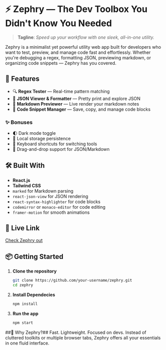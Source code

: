 # ⚡ Zephry — The Dev Toolbox You Didn't Know You Needed

> **Tagline**: *Speed up your workflow with one sleek, all-in-one utility.*

Zephry is a minimalist yet powerful utility web app built for developers who want to test, preview, and manage code fast and effortlessly. Whether you're debugging a regex, formatting JSON, previewing markdown, or organizing code snippets — Zephry has you covered.

## 🚀 Features

- 🔍 **Regex Tester** — Real-time pattern matching
- 🧾 **JSON Viewer & Formatter** — Pretty print and explore JSON
- 📝 **Markdown Previewer** — Live render your markdown notes
- 💾 **Code Snippet Manager** — Save, copy, and manage code blocks

### ✨ Bonuses

- 🌓 Dark mode toggle  
- 💾 Local storage persistence  
- 🎯 Keyboard shortcuts for switching tools  
- 📂 Drag-and-drop support for JSON/Markdown

## 🛠️ Built With

- **React.js**
- **Tailwind CSS**
- `marked` for Markdown parsing  
- `react-json-view` for JSON rendering  
- `react-syntax-highlighter` for code blocks  
- `codemirror` or `monaco-editor` for code editing  
- `framer-motion` for smooth animations

## 🔗 Live Link
[Check Zephry out](https://utility-zen-hub.lovable.app/)


## 📦 Getting Started

1. **Clone the repository**  
   ```bash
   git clone https://github.com/your-username/zephry.git
   cd zephry

2. **Install Dependecies**
   ```bash
   npm install

3. **Run the app**
   ```bash
   npm start

##🧠 Why Zephry?##
   Fast. Lightweight. Focused on devs. Instead of cluttered toolkits or multiple browser tabs,      Zephry offers all your essentials in one fluid interface.
